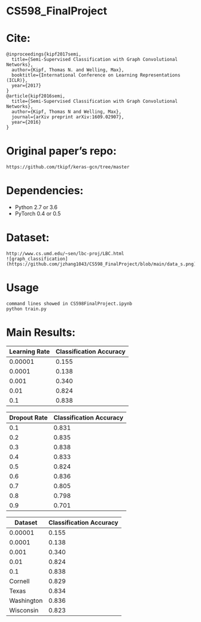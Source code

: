 # CS598_FinalProject
# Cite:
```
@inproceedings{kipf2017semi,
  title={Semi-Supervised Classification with Graph Convolutional Networks},
  author={Kipf, Thomas N. and Welling, Max},
  booktitle={International Conference on Learning Representations (ICLR)},
  year={2017}
}
@article{kipf2016semi,
  title={Semi-Supervised Classification with Graph Convolutional Networks},
  author={Kipf, Thomas N and Welling, Max},
  journal={arXiv preprint arXiv:1609.02907},
  year={2016}
}
```
# Original paper’s repo:
```
https://github.com/tkipf/keras-gcn/tree/master
```
# Dependencies:
  * Python 2.7 or 3.6
  * PyTorch 0.4 or 0.5
# Dataset:
```
http://www.cs.umd.edu/~sen/lbc-proj/LBC.html
![graph_classification](https://github.com/jzhang1043/CS598_FinalProject/blob/main/data_s.png)
```
# Usage
```
command lines showed in CS598FinalProject.ipynb
python train.py
```
# Main Results:
| Learning Rate | Classification Accuracy |
| ------------- | ------------- |
| 0.00001  | 0.155 |
| 0.0001   | 0.138 |
| 0.001  | 0.340 |
| 0.01   | 0.824 |
| 0.1  | 0.838 |

| Dropout Rate | Classification Accuracy |
| ------------- | ------------- |
|0.1  |0.831 |
|0.2  |0.835 |
|0.3  |0.838 |
|0.4  |0.833 |
|0.5  |0.824 |
|0.6  |0.836 |
|0.7  |0.805 |
|0.8  |0.798 |
|0.9  |0.701 |

| Dataset | Classification Accuracy |
| ------------- | ------------- |
| 0.00001  | 0.155 |
| 0.0001   | 0.138 |
| 0.001  | 0.340 |
| 0.01   | 0.824 |
| 0.1  | 0.838 |
|Cornell |0.829|
|Texas|0.834|
|Washington |0.836|
|Wisconsin|0.823|

